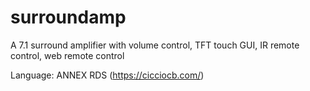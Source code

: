 # surroundamp
A 7.1 surround amplifier with volume control, TFT touch GUI, IR remote control, web remote control

Language: ANNEX RDS (https://cicciocb.com/)
